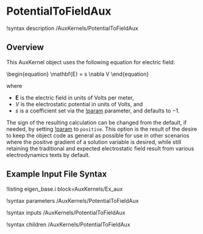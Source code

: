 # PotentialToFieldAux

!syntax description /AuxKernels/PotentialToFieldAux

## Overview

This AuxKernel object uses the following equation for electric field:

\begin{equation}
  \mathbf{E} = s \nabla V
\end{equation}

where

- $\mathbf{E}$ is the electric field in units of Volts per meter,
- $V$ is the electrostatic potential in units of Volts, and
- $s$ is a coefficient set via the [!param](/AuxKernels/PotentialToFieldAux/sign) 
  parameter, and defaults to $-1$.

The sign of the resulting calculation can be changed from the default, if needed,
by setting [!param](/AuxKernels/PotentialToFieldAux/sign) to `positive`. This option 
is the result of the desire to keep the object code as general as possible for use in 
other scenarios where the positive gradient of a solution variable is desired, while 
still retaining the traditional and expected electrostatic field result from various 
electrodynamics texts by default.

## Example Input File Syntax

!listing eigen_base.i block=AuxKernels/Ex_aux

!syntax parameters /AuxKernels/PotentialToFieldAux

!syntax inputs /AuxKernels/PotentialToFieldAux

!syntax children /AuxKernels/PotentialToFieldAux
